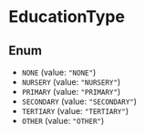 # EducationType

## Enum

* `NONE` (value: `"NONE"`)
* `NURSERY` (value: `"NURSERY"`)
* `PRIMARY` (value: `"PRIMARY"`)
* `SECONDARY` (value: `"SECONDARY"`)
* `TERTIARY` (value: `"TERTIARY"`)
* `OTHER` (value: `"OTHER"`)
